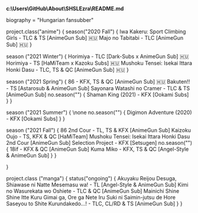 <b>c:\Users\GitHub\About\SHSLEzra\README.md</b>

biography = "Hungarian fansubber"

project.class("anime") {
  season("2020 Fall") {
    Iwa Kakeru: Sport Climbing Girls - TLC & TS [AnimeGun Sub] 🇭🇺
    Majo no Tabitabi - TLC [AnimeGun Sub] 🇭🇺
  }
  
  season ("2021 Winter") {
    Horimiya - TLC [Dark-Subs x AnimeGun Sub] 🇭🇺
    Horimiya - TS [HaMiTeam x Kazoku Subs] 🇭🇺
    Mushoku Tensei: Isekai Ittara Honki Dasu - TLC, TS & QC [AnimeGun Sub] 🇭🇺
  }
  
  season ("2021 Spring") {
    86 - KFX, TS & QC [AnimeGun Sub] 🇭🇺
    Bakuten!! - TS [Astarosub & AnimeGun Sub]
    Sayonara Watashi no Cramer - TLC & TS [AnimeGun Sub]
  no.season("") {
    Shaman King (2021) - KFX [Ookami Subs]
  }
  }
  
  season ("2021 Summer") {
    \\none
  no.season("") {
    Digimon Adventure (2020) - KFX [Ookami Subs]
  }
  }
  
  season ("2021 Fall") {
    86 2nd Cour - TL, TS & KFX [AnimeGun Sub]
    Kaizoku Oujo - TS, KFX & QC [HaMiTeam]
    Mushoku Tensei: Isekai Ittara Honki Dasu 2nd Cour [AnimeGun Sub]
    Selection Project - KFX [Setsugen]
  no.season("") {
    18if - KFX & QC [AnimeGun Sub]
    Kuma Miko - KFX, TS & QC [Angel-Style & AnimeGun Sub]
  }
  }
  
  }
  
  project.class ("manga") {
    status("ongoing") {
      Akuyaku Reijou Desuga, Shiawase ni Natte Mesemasu wa! - TL [Angel-Style & AnimeGun Sub]
      Kimi no Wasurekata wo Oshiete - TLC & QC [AnimeGun Sub]
      Mainichi Shine Shine Itte Kuru Gimai ga, Ore ga Nete Iru Suki ni Saimin-jutsu de Hore Saseyou to Shite Kurundakedo…! - TLC, CL/RD & TS [AnimeGun Sub]
    }
  }
